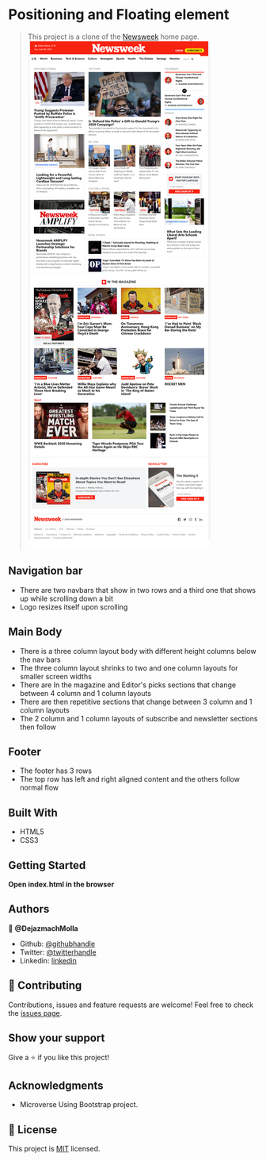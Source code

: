 # Positioning and Floating element

> This project is a clone of the [Newsweek](https://www.newsweek.com/) home page.
> ![screenshot](images/screenshot.png)
## Navigation bar

- There are two navbars that show in two rows and a third one that shows up while scrolling down a bit
- Logo resizes itself upon scrolling


## Main Body

- There is a three column layout body with different height columns below the nav bars
- The three column layout shrinks to two and one column layouts for smaller screen widths
- There are In the magazine and Editor's picks sections that change between 4 column and 1 column layouts
- There are then repetitive sections that change between 3 column and 1 column layouts
- The 2 column and 1 column layouts of subscribe and newsletter sections then follow

## Footer

- The footer has 3 rows
- The top row has left and right aligned content and the others follow normal flow

## Built With

- HTML5
- CSS3

## Getting Started

**Open index.html in the browser**

## Authors

:bust_in_silhouette: **@DejazmachMolla**

- Github: [@githubhandle](https://github.com/DejazmachMolla)
- Twitter: [@twitterhandle](https://twitter.com/DJATSS)
- Linkedin: [linkedin](https://www.linkedin.com/in/dejazmach-getachew-027aabaa/)

## :handshake: Contributing

Contributions, issues and feature requests are welcome!
Feel free to check the [issues page](issues/).

## Show your support

Give a :star:️ if you like this project!

## Acknowledgments

- Microverse Using Bootstrap project.

## :memo: License

This project is [MIT](lic.url) licensed.
